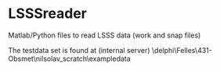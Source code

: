 # LSSSreader
Matlab/Python files to read LSSS data (work and snap files)

The testdata set is found at (internal server)
\\delphi\Felles\431-Obsmet\nilsolav_scratch\exampledata
